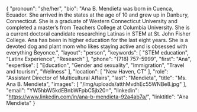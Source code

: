 {
  "pronoun": "she/her",
  "bio": "Ana B. Mendieta was born in Cuenca, Ecuador. She arrived in the states at the age of 10 and grew up in Danbury, Connecticut. She is a graduate of Western Connecticut University and completed a master’s from Teachers College at Columbia University. She is a current doctoral candidate researching Latinas in STEM at St. John Fisher College. Ana has been in higher education for the last eight years. She is a devoted dog and plant mom who likes staying active and is obsessed with everything Beyonce.",
  "layout": "person",
  "keywords": [
    "STEM education",
    "Latinx Experience",
    "Research"
  ],
  "phone": "(718) 757-5999",
  "first": "Ana",
  "expertise": [
    "Education",
    "Gender and sexuality",
    "Immigration",
    "Travel and tourism",
    "Wellness"
  ],
  "location": [
    "New Haven, CT"
  ],
  "role": "Assistant Director of Multicultural Affairs",
  "last": "Mendieta",
  "title": "Ms. Ana B. Mendieta",
  "images": [
    "/img/uploads/atthMvdhEc55WNBe8.jpg"
  ],
  "email": "YW5hbW5kdEBnbWFpbC5jb20=",
  "linkedin": "https://www.linkedin.com/in/ana-b-mendieta-92a4ab7a/",
  "linktitle": "Ana Mendieta"
}
